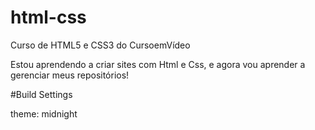 # html-css
 Curso de HTML5 e CSS3 do CursoemVídeo

 Estou aprendendo a criar sites com Html e Css, e agora vou aprender a gerenciar meus repositórios!
 
 #Build Settings
 
 theme: midnight
